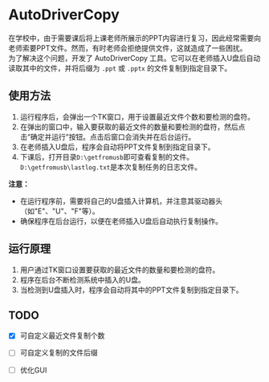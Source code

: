 # AutoDriverCopy
在学校中，由于需要课后将上课老师所展示的PPT内容进行复习，因此经常需要向老师索要PPT文件。然而，有时老师会拒绝提供文件，这就造成了一些困扰。  
为了解决这个问题，开发了 AutoDriverCopy 工具。它可以在老师插入U盘后自动读取其中的文件，并将后缀为 `.ppt` 或 `.pptx` 的文件复制到指定目录下。  

## 使用方法

1. 运行程序后，会弹出一个TK窗口，用于设置最近文件个数和要检测的盘符。  
2. 在弹出的窗口中，输入要获取的最近文件的数量和要检测的盘符，然后点击“确定并运行”按钮。点击后窗口会消失并在后台运行。  
3. 在老师插入U盘后，程序会自动将PPT文件复制到指定目录下。
4. 下课后，打开目录`D:\getfromusb`即可查看复制的文件。`D:\getfromusb\lastlog.txt`是本次复制任务的日志文件。

**注意：**
- 在运行程序前，需要将自己的U盘插入计算机，并注意其驱动器头（如"E"、"U"、"F"等）。  
- 确保程序在后台运行，以便在老师插入U盘后自动执行复制操作。  

## 运行原理

1. 用户通过TK窗口设置要获取的最近文件的数量和要检测的盘符。  
2. 程序在后台不断检测系统中插入的U盘。  
3. 当检测到U盘插入时，程序会自动将其中的PPT文件复制到指定目录下。  

## TODO
- [x] 可自定义最近文件复制个数
- [ ] 可自定义复制的文件后缀
- [ ] 优化GUI


